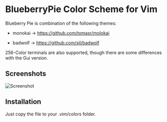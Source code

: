 # BlueberryPie Color Scheme for Vim

Blueberry Pie is combination of the following themes:

- monokai -> https://github.com/tomasr/molokai

- badwolf -> https://github.com/sjl/badwolf

256-Color terminals are also supported, though there are some differences with the Gui version. 

## Screenshots

![Screenshot](http://i.imgur.com/PnSI0.png)

## Installation

Just copy the file to your .vim/colors folder.

